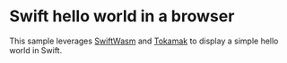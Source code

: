 # Swift hello world in a browser

This sample leverages [SwiftWasm](https://swiftwasm.org/) and [Tokamak](https://github.com/TokamakUI/Tokamak) to display a simple hello world in Swift.
